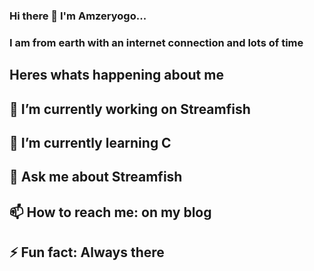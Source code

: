 ### Hi there 👋  I'm Amzeryogo...
### I am from earth with an internet connection and lots of time

## Heres whats happening about me

 ## 🔭 I’m currently working on Streamfish
 ## 🌱 I’m currently learning C
 ## 💬 Ask me about Streamfish
 ## 📫 How to reach me: on my blog
 ## ⚡ Fun fact: Always there


